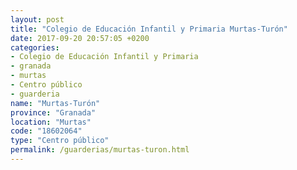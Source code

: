 ```yaml
---
layout: post
title: "Colegio de Educación Infantil y Primaria Murtas-Turón"
date: 2017-09-20 20:57:05 +0200
categories:
- Colegio de Educación Infantil y Primaria
- granada
- murtas
- Centro público
- guarderia
name: "Murtas-Turón"
province: "Granada"
location: "Murtas"
code: "18602064"
type: "Centro público"
permalink: /guarderias/murtas-turon.html
---
```

